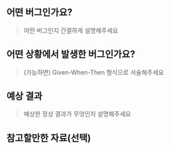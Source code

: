 ## 어떤 버그인가요?

> 어떤 버그인지 간결하게 설명해주세요
> 

## 어떤 상황에서 발생한 버그인가요?

> (가능하면) Given-When-Then 형식으로 서술해주세요
> 

## 예상 결과

> 예상한 정상 결과가 무엇인지 설명해주세요
> 

> 
> 

## 참고할만한 자료(선택)
